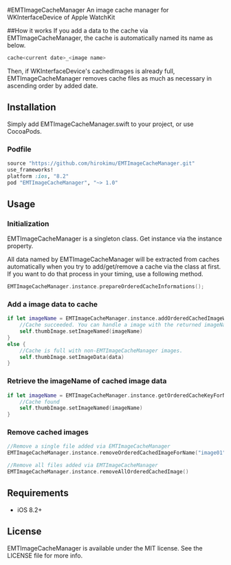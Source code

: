 #EMTImageCacheManager
An image cache manager for WKInterfaceDevice of Apple WatchKit

##How it works
If you add a data to the cache via EMTImageCacheManager, the cache is automatically named its name as below.
```swift
cache<current date>_<image name>
```
Then, if WKInterfaceDevice's cachedImages is already full, EMTImageCacheManager removes cache files as much as necessary in ascending order by added date.


## Installation

Simply add EMTImageCacheManager.swift to your project, or use CocoaPods.

### Podfile

```ruby
source "https://github.com/hirokimu/EMTImageCacheManager.git"
use_frameworks!
platform :ios, "8.2"
pod "EMTImageCacheManager", "~> 1.0"
```

## Usage

### Initialization

EMTImageCacheManager is a singleton class. Get instance via the instance property.

All data named by EMTImageCacheManager will be extracted from caches automatically when you try to add/get/remove a cache via the class at first.
If you want to do that process in your timing, use a following method.

```swift
EMTImageCacheManager.instance.prepareOrderedCacheInformations();
```

### Add a image data to cache

```swift
if let imageName = EMTImageCacheManager.instance.addOrderedCachedImageWithData(data, name: "image01") {
    //Cache succeeded. You can handle a image with the returned imageName.
    self.thumbImage.setImageNamed(imageName)
}
else {
    //Cache is full with non-EMTImageCacheManager images.
    self.thumbImage.setImageData(data)
}
```

### Retrieve the imageName of cached image data

```swift
if let imageName = EMTImageCacheManager.instance.getOrderedCacheKeyForName("image01") {
    //Cache found
    self.thumbImage.setImageNamed(imageName)
}
```

### Remove cached images

```swift
//Remove a single file added via EMTImageCacheManager
EMTImageCacheManager.instance.removeOrderedCachedImageForName("image01")

//Remove all files added via EMTImageCacheManager
EMTImageCacheManager.instance.removeAllOrderedCachedImage()
```

## Requirements
- iOS 8.2+

## License
EMTImageCacheManager is available under the MIT license. See the LICENSE file for more info.
